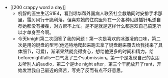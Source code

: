 - [[200 crappy word a day]]
	- 机智的医生生活S1E4，看到颂华帮外国病人联系社会救助同时安排手术那里，雷厉风行干脆利落，但喜欢她的住院医师在一旁各种见缝插针毛遂自荐她都没有接茬，对方帮不上忙。是不是就是这样什么都喜欢自己搞定所以才单身至今啊。
	- 今天knight第二次回答了我的问题！第一次是喜欢的冰激凌的口味，第二次是用的键盘的型号(他还特地爬起来跑去拿了键盘翻来覆去给我找来了具体细节，可爱)，渐渐果然就变得贪心，想给他更多的时间和精力。给beforenightfalls一口气发了三个submission。第一个是发现自己的女朋友听别人的audio，第二个是the night after，第三个干脆放开了rant，开始发泄我自己最近的痛苦，写完了反而有点不好意思。
